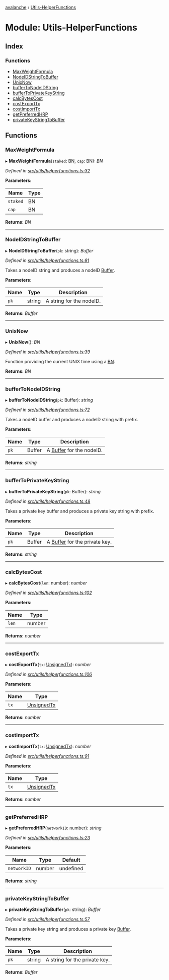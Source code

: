 [avalanche](../README.md) › [Utils-HelperFunctions](utils_helperfunctions.md)

# Module: Utils-HelperFunctions

## Index

### Functions

* [MaxWeightFormula](utils_helperfunctions.md#maxweightformula)
* [NodeIDStringToBuffer](utils_helperfunctions.md#nodeidstringtobuffer)
* [UnixNow](utils_helperfunctions.md#unixnow)
* [bufferToNodeIDString](utils_helperfunctions.md#buffertonodeidstring)
* [bufferToPrivateKeyString](utils_helperfunctions.md#buffertoprivatekeystring)
* [calcBytesCost](utils_helperfunctions.md#calcbytescost)
* [costExportTx](utils_helperfunctions.md#costexporttx)
* [costImportTx](utils_helperfunctions.md#costimporttx)
* [getPreferredHRP](utils_helperfunctions.md#getpreferredhrp)
* [privateKeyStringToBuffer](utils_helperfunctions.md#privatekeystringtobuffer)

## Functions

###  MaxWeightFormula

▸ **MaxWeightFormula**(`staked`: BN, `cap`: BN): *BN*

*Defined in [src/utils/helperfunctions.ts:32](https://github.com/ava-labs/avalanchejs/blob/598fbcc/src/utils/helperfunctions.ts#L32)*

**Parameters:**

Name | Type |
------ | ------ |
`staked` | BN |
`cap` | BN |

**Returns:** *BN*

___

###  NodeIDStringToBuffer

▸ **NodeIDStringToBuffer**(`pk`: string): *Buffer*

*Defined in [src/utils/helperfunctions.ts:81](https://github.com/ava-labs/avalanchejs/blob/598fbcc/src/utils/helperfunctions.ts#L81)*

Takes a nodeID string and produces a nodeID [Buffer](https://github.com/feross/buffer).

**Parameters:**

Name | Type | Description |
------ | ------ | ------ |
`pk` | string | A string for the nodeID.  |

**Returns:** *Buffer*

___

###  UnixNow

▸ **UnixNow**(): *BN*

*Defined in [src/utils/helperfunctions.ts:39](https://github.com/ava-labs/avalanchejs/blob/598fbcc/src/utils/helperfunctions.ts#L39)*

Function providing the current UNIX time using a [BN](https://github.com/indutny/bn.js/).

**Returns:** *BN*

___

###  bufferToNodeIDString

▸ **bufferToNodeIDString**(`pk`: Buffer): *string*

*Defined in [src/utils/helperfunctions.ts:72](https://github.com/ava-labs/avalanchejs/blob/598fbcc/src/utils/helperfunctions.ts#L72)*

Takes a nodeID buffer and produces a nodeID string with prefix.

**Parameters:**

Name | Type | Description |
------ | ------ | ------ |
`pk` | Buffer | A [Buffer](https://github.com/feross/buffer) for the nodeID.  |

**Returns:** *string*

___

###  bufferToPrivateKeyString

▸ **bufferToPrivateKeyString**(`pk`: Buffer): *string*

*Defined in [src/utils/helperfunctions.ts:48](https://github.com/ava-labs/avalanchejs/blob/598fbcc/src/utils/helperfunctions.ts#L48)*

Takes a private key buffer and produces a private key string with prefix.

**Parameters:**

Name | Type | Description |
------ | ------ | ------ |
`pk` | Buffer | A [Buffer](https://github.com/feross/buffer) for the private key.  |

**Returns:** *string*

___

###  calcBytesCost

▸ **calcBytesCost**(`len`: number): *number*

*Defined in [src/utils/helperfunctions.ts:102](https://github.com/ava-labs/avalanchejs/blob/598fbcc/src/utils/helperfunctions.ts#L102)*

**Parameters:**

Name | Type |
------ | ------ |
`len` | number |

**Returns:** *number*

___

###  costExportTx

▸ **costExportTx**(`tx`: [UnsignedTx](../classes/api_evm_transactions.unsignedtx.md)): *number*

*Defined in [src/utils/helperfunctions.ts:106](https://github.com/ava-labs/avalanchejs/blob/598fbcc/src/utils/helperfunctions.ts#L106)*

**Parameters:**

Name | Type |
------ | ------ |
`tx` | [UnsignedTx](../classes/api_evm_transactions.unsignedtx.md) |

**Returns:** *number*

___

###  costImportTx

▸ **costImportTx**(`tx`: [UnsignedTx](../classes/api_evm_transactions.unsignedtx.md)): *number*

*Defined in [src/utils/helperfunctions.ts:91](https://github.com/ava-labs/avalanchejs/blob/598fbcc/src/utils/helperfunctions.ts#L91)*

**Parameters:**

Name | Type |
------ | ------ |
`tx` | [UnsignedTx](../classes/api_evm_transactions.unsignedtx.md) |

**Returns:** *number*

___

###  getPreferredHRP

▸ **getPreferredHRP**(`networkID`: number): *string*

*Defined in [src/utils/helperfunctions.ts:23](https://github.com/ava-labs/avalanchejs/blob/598fbcc/src/utils/helperfunctions.ts#L23)*

**Parameters:**

Name | Type | Default |
------ | ------ | ------ |
`networkID` | number | undefined |

**Returns:** *string*

___

###  privateKeyStringToBuffer

▸ **privateKeyStringToBuffer**(`pk`: string): *Buffer*

*Defined in [src/utils/helperfunctions.ts:57](https://github.com/ava-labs/avalanchejs/blob/598fbcc/src/utils/helperfunctions.ts#L57)*

Takes a private key string and produces a private key [Buffer](https://github.com/feross/buffer).

**Parameters:**

Name | Type | Description |
------ | ------ | ------ |
`pk` | string | A string for the private key.  |

**Returns:** *Buffer*
